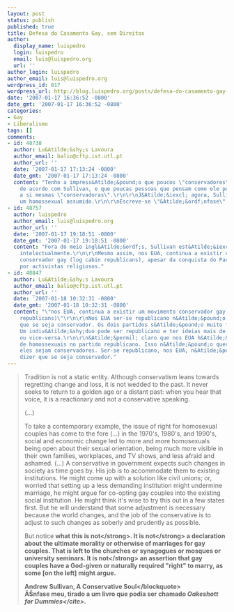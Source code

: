 ```yaml
---
layout: post
status: publish
published: true
title: Defesa do Casamento Gay, sem Direitos
author:
  display_name: luispedro
  login: luispedro
  email: luis@luispedro.org
  url: ''
author_login: luispedro
author_email: luis@luispedro.org
wordpress_id: 817
wordpress_url: http://blog.luispedro.org/posts/defesa-do-casamento-gay-sem-direitos
date: '2007-01-17 16:36:52 -0800'
date_gmt: '2007-01-17 16:36:52 -0800'
categories:
- Gay
- Liberalismo
tags: []
comments:
- id: 48738
  author: Lu&Atilde;&shy;s Lavoura
  author_email: balio@cftp.ist.utl.pt
  author_url: ''
  date: '2007-01-17 17:13:24 -0800'
  date_gmt: '2007-01-17 17:13:24 -0800'
  content: "Tenho a impress&Atilde;&pound;o que poucos \"conservadores\" estar&Atilde;&pound;o
    de acordo com Sullivan, e que poucas pessoas que pensam como ele pensa se consideram
    a si mesmas \"conservadoras\".\r\n\r\nJ&Atilde;&iexcl; agora, Sullivan &Atilde;&copy;
    um homossexual assumido.\r\n\r\nEscreve-se \"&Atilde;&ordf;nfase\"."
- id: 48757
  author: luispedro
  author_email: luis@luispedro.org
  author_url: ''
  date: '2007-01-17 19:18:51 -0800'
  date_gmt: '2007-01-17 19:18:51 -0800'
  content: "Fora do meio ingl&Atilde;&ordf;s, Sullivan est&Atilde;&iexcl; algo isolado
    intelectualmente.\r\n\r\nMesmo assim, nos EUA, continua a existir um movimento
    conservador gay (log cabin republicans), apesar da conquista do Partido Republicano
    por activistas religiosos."
- id: 48847
  author: Lu&Atilde;&shy;s Lavoura
  author_email: balio@cftp.ist.utl.pt
  author_url: ''
  date: '2007-01-18 10:32:31 -0800'
  date_gmt: '2007-01-18 10:32:31 -0800'
  content: "\"nos EUA, continua a existir um movimento conservador gay (log cabin
    republicans)\"\r\n\r\nNos EUA ser-se republicano n&Atilde;&pound;o significa sequer
    que se seja conservador. Os dois partidos s&Atilde;&pound;o muito fluidos. Interpenetram-se.
    Um indiv&Atilde;&shy;duo pode ser republicano e ter ideias mais de democrata,
    ou vice-versa.\r\n\r\n&Atilde;&permil; claro que nos EUA h&Atilde;&iexcl; milh&Atilde;&micro;es
    de homossexuais no partido republicano. Isso n&Atilde;&pound;o quer dizer que
    eles sejam conservadores. Ser-se republicano, nos EUA, n&Atilde;&pound;o quer
    dizer que se seja conservador."
---
```

<blockquote>Tradition is not a static entity. Although conservatism leans towards regretting change and loss, it is not wedded to the past. It never seeks to return to a golden age or a distant past: when you hear that voice, it is a reactionary and not a conservative speaking.</p>
<p>(...)</p>
<p>To take a contemporary example, the issue of right for homosexual couples has come to the fore (...) in the 1970's, 1980's, and 1990's, social and economic change led to more and more homosexuals being open about their sexual orientation, being much more visible in their own families, workplaces, and TV shows, and less afraid and ashamed. (...) A conservative in government expects such changes in society as time goes by. His job is to accommodate them to existing institutions. He might come up with a solution like civil unions; or, worried that setting up a less demanding institution might undermine marriage, he might argue for co-opting gay couples into the existing social institution. He might think it's wise to try this out in a few states first. But he will understand that some adjustment is necessary because the world changes, and the job of the conservative is to adjust to such changes as soberly and prudently as possible.</p>
<p>But notice <strong>what this is not<&#47;strong>. It is <strong>not<&#47;strong> a declaration about the ultimate morality or otherwise of marriages for gay couples. That is left to the churches or synagogues or mosques or university seminars. It is <strong>not<&#47;strong> an assertion that gay couples have a God-given or naturally required "right" to marry, as some [on the left] might argue.</p>
<p>Andrew Sullivan, A Conservative Soul<&#47;blockquote><br />
&Atilde;&Scaron;nfase meu, tirado a um livro que podia ser chamado <cite>Oakeshott for Dummies<&#47;cite>.</p>
